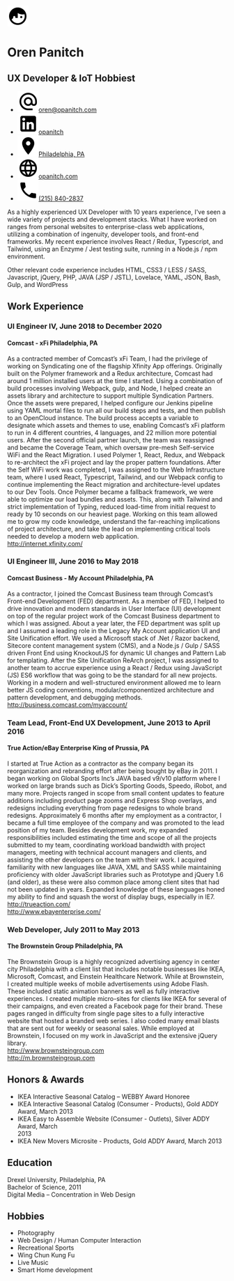 <!-- The (first) h1 will be used as the <title> of the HTML page -->
<div id="header">

  <img src="./images/icons/face-profile.svg" alt="Oren Panitch" />

  <div>
  
  <h1>Oren Panitch</h1>

  <h2>UX Developer & IoT Hobbiest</h2>

  </div>

  <!-- The unordered list immediately after the h1 will be formatted on a single
  line. It is intended to be used for contact details -->

  <ul>
    <li><a href="mailto:oren@opanitch.com"><span class="icon"><img src="./images/icons/at.svg" /></span><span>oren@opanitch.com</a></span></li>
    <li><a href="mailto:oren@opanitch.com"><span class="icon"><img src="./images/icons/linkedin.svg" /></span><span>opanitch</span></a></li>
    <li><a href="https://www.google.com/maps/place/Philadelphia,+PA/@40.0024137,-75.2581124,11z"><span class="icon"><img src="./images/icons/map-marker.svg" /></span><span>Philadelphia, PA</span></a></li>
    <li><a href="http://opanitch.com"><span class="icon"><img src="./images/icons/web.svg" /></span><span>opanitch.com</span></a></li>
    <li><a href="tel:12158402837"><span class="icon"><img src="./images/icons/phone.svg" /></span><span>(215) 840-2837</span></a></li>
  </ul>

</div>

<!-- The paragraph after the h1 and ul and before the first h2 is optional. It
is intended to be used for a short summary. -->

<div id="intro" class="">

  <p>As a highly experienced UX Developer with 10 years experience, I've seen a wide variety of projects and development stacks. What I have worked on ranges from personal websites to enterprise-class web applications, utilizing a combination of ingenuity, developer tools, and front-end frameworks. My recent experience involves React / Redux, Typescript, and Tailwind, using an Enzyme / Jest testing suite, running in a Node.js / npm environment.</p>

  <p>Other relevant code experience includes HTML, CSS3 / LESS / SASS, Javascript, jQuery, PHP, JAVA (JSP / JSTL), Lovelace, YAML, JSON, Bash, Gulp, and WordPress</p>

</div>
<!-- <div id="programming-knowledge" class="">

  <h2>Programming Knowledge</h2>

  <ul>
    <li>JS / ES6</li>
    <li>React / Redux</li>
    <li>Enzyme / Jest</li>
    <li>AJAX / jQuery</li>
    <li>Typescript</li>
    <li>HTML5 / CSS3</li>
    <li>Tailwind / SASS / LESS</li>
    <li>Gulp / Node.js / npm</li>
    <li>Git / Bash</li>
    <li>XML / XAML / YAML</li>
    <li>JSON</li>
    <li>JAVA (JSP / JSTL)</li>
  </ul>

</div> -->
<div id="work-experience" class="">

  <h2>Work Experience</h2>

  <!-- You have to wrap the "left" and "right" half of these headings in spans by
  hand -->

  <h3><span>UI Engineer IV</span>, <span>June 2018 to December 2020</span></h3>

  <h4><span>Comcast - xFi</span> <span>Philadelphia, PA</span></h4></h4>

  <p>As a contracted member of Comcast’s xFi Team, I had the privilege of working on Syndicating one of the flagship Xfinity App offerings. Originally built on the Polymer framework and a Redux architecture, Comcast had around 1 million installed users at the time I started. Using a combination of build processes involving Webpack, gulp, and Node, I helped create an assets library and architecture to support multiple Syndication Partners. Once the assets were prepared, I helped configure our Jenkins pipeline using YAML mortal files to run all our build steps and tests, and then publish to an OpenCloud instance. The build process accepts a variable to designate which assets and themes to use, enabling Comcast’s xFi platform to run in 4 different countries, 4 languages, and 22 million more potential users. After the second official partner launch, the team was reassigned and became the Coverage Team, which oversaw pre-mesh Self-service WiFi and the React Migration. I used Polymer 1, React, Redux, and Webpack to re-architect the xFi project and lay the proper pattern foundations. After the Self WiFi work was completed, I was assigned to the Web Infrastructure team, where I used React, Typescript, Tailwind, and our Webpack config to continue implementing the React migration and architecture-level updates to our Dev Tools. Once Polymer became a fallback framework, we were able to optimize our load bundles and assets. This, along with Tailwind and strict implementation of Typing, reduced load-time from initial request to ready by 10 seconds on our heaviest page. Working on this team allowed me to grow my code knowledge, understand the far-reaching implications of project architecture, and take the lead on implementing critical tools needed to develop a modern web application.<br />
  <a href="http://internet.xfinity.com/">http://internet.xfinity.com/</a></p>

  <h3><span>UI Engineer III</span>, <span>June 2016 to May 2018</span></h3>

  <h4><span>Comcast Business - My Account</span> <span>Philadelphia, PA</span></h4>

  <p>As a contractor, I joined the Comcast Business team through Comcast’s Front-end Development (FED) department. As a member of FED, I helped to drive innovation and modern standards in User Interface (UI) development on top of the regular project work of the Comcast Business department to which I was assigned. About a year later, the FED department was split up and I assumed a leading role in the Legacy My Account application UI and Site Unification effort. We used a Microsoft stack of .Net / Razor backend, Sitecore content management system (CMS), and a Node.js / Gulp / SASS driven Front End using KnockoutJS for dynamic UI changes and Pattern Lab for templating. After the Site Unification ReArch project, I was assigned to another team to accrue experience using a React / Redux using JavaScript (JS) ES6 workflow that was going to be the standard for all new projects. Working in a modern and well-structured environment allowed me to learn better JS coding conventions, modular/componentized architecture and pattern development, and debugging methods.<br />
  <a href="http://business.comcast.com/myaccount/">http://business.comcast.com/myaccount/</a></p>

  <h3><span>Team Lead, Front-End UX Development</span>, <span>June 2013 to April 2016</span></h3>

  <h4><span>True Action/eBay Enterprise</span> <span>King of Prussia, PA</span></h4>

  <p>I started at True Action as a contractor as the company began its reorganization and rebranding effort after being bought by eBay in 2011. I began working on Global Sports Inc’s JAVA based v9/v10 platform where I worked on large brands such as Dick’s Sporting Goods, Speedo, iRobot, and many more. Projects ranged in scope from small content updates to feature additions including product page zooms and Express Shop overlays, and redesigns including everything from page redesigns to whole brand redesigns. Approximately 6 months after my employment as a contractor, I became a full time employee of the company and was promoted to the lead position of my team. Besides development work, my expanded responsibilities included estimating the time and scope of all the projects submitted to my team, coordinating workload bandwidth with project managers, meeting with technical account managers and clients, and assisting the other developers on the team with their work. I acquired familiarity with new languages like JAVA, XML and SASS while maintaining proficiency with older JavaScript libraries such as Prototype and jQuery 1.6 (and older), as these were also common place among client sites that had not been updated in years. Expanded knowledge of these languages honed my ability to find and squash the worst of display bugs, especially in IE7.<br />
  <a href="http://trueaction.com/">http://trueaction.com/</a><br />
  <a href="http://www.ebayenterprise.com/">http://www.ebayenterprise.com/</a></p>

  <h3><span>Web Developer</span>, <span>July 2011 to May 2013</span></h3>

  <h4><span>The Brownstein Group</span> <span>Philadelphia, PA</span></h4>

  <p>The Brownstein Group is a highly recognized advertising agency in center city Philadelphia with a client list that includes notable businesses like IKEA, Microsoft, Comcast, and Einstein Healthcare Network. While at Brownstein, I created multiple weeks of mobile advertisements using Adobe Flash. These included static animation banners as well as fully interactive experiences. I created multiple micro-sites for clients like IKEA for several of their campaigns, and even created a Facebook page for their brand. These pages ranged in difficulty from single page sites to a fully interactive website that hosted a branded web series. I also coded many email blasts that are sent out for weekly or seasonal sales. While employed at Brownstein, I focused on my work in JavaScript and the extensive jQuery library.<br />
  <a href="http://trueaction.com/">http://www.brownsteingroup.com</a><br />
  <a href="http://trueaction.com/">http://m.brownsteingroup.com</a></p>

</div>
<div id="honors" class="">

  <h2>Honors & Awards</h2>

  <ul>
    <li>IKEA Interactive Seasonal Catalog – WEBBY Award Honoree</li>
    <li>IKEA Interactive Seasonal Catalog (Consumer - Products), Gold ADDY Award, March 2013</li>
    <li>IKEA Easy to Assemble Website (Consumer - Outlets), Silver ADDY Award, March </li>2013
    <li>IKEA New Movers Microsite - Products, Gold ADDY Award, March 2013</li>
  </ul>

</div>
<div id="education" class="">

  <h2>Education</h2>

  <p>Drexel University, Philadelphia, PA<br />
  Bachelor of Science, 2011<br />
  Digital Media – Concentration in Web Design</p>

</div>
<div id="hobbies" class="">

  <h2>Hobbies</h2>

  <ul>
    <li>Photography</li>
    <li>Web Design / Human Computer Interaction</li>
    <li>Recreational Sports</li>
    <li>Wing Chun Kung Fu</li>
    <li>Live Music</li>
    <li>Smart Home development</li>
  </ul>

</div>
